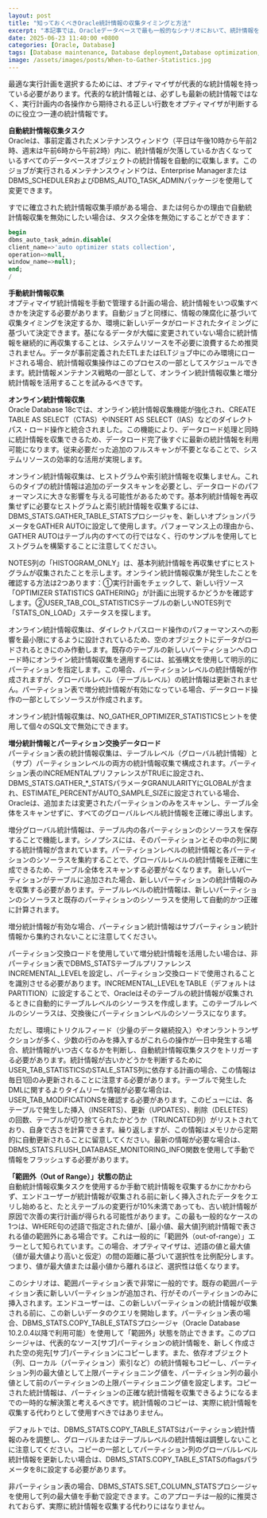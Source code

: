 ```yaml
---
layout: post
title: "知っておくべきOracle統計情報の収集タイミングと方法"
excerpt: "本記事では、Oracleデータベースで最も一般的なシナリオにおいて、統計情報をいつ、どのように収集すべきかについて詳細に紹介します。"
date: 2025-06-23 11:40:00 +0800
categories: [Oracle, Database]
tags: [Database maintenance, Database deployment,Database optimization, oracle]
image: /assets/images/posts/When-to-Gather-Statistics.jpg
---
```


最適な実行計画を選択するためには、オプティマイザが代表的な統計情報を持っている必要があります。代表的な統計情報とは、必ずしも最新の統計情報ではなく、実行計画内の各操作から期待される正しい行数をオプティマイザが判断するのに役立つ一連の統計情報です。  

**自動統計情報収集タスク**  
Oracleは、事前定義されたメンテナンスウィンドウ（平日は午後10時から午前2時、週末は午前6時から午前2時）内に、統計情報が欠落しているか古くなっているすべてのデータベースオブジェクトの統計情報を自動的に収集します。このジョブが実行されるメンテナンスウィンドウは、Enterprise ManagerまたはDBMS_SCHEDULERおよびDBMS_AUTO_TASK_ADMINパッケージを使用して変更できます。  

すでに確立された統計情報収集手順がある場合、または何らかの理由で自動統計情報収集を無効にしたい場合は、タスク全体を無効にすることができます：
```sql
begin
dbms_auto_task_admin.disable(
client_name=>'auto optimizer stats collection',
operation=>null,
window_name=>null);
end;
/
```

**手動統計情報収集**  
オプティマイザ統計情報を手動で管理する計画の場合、統計情報をいつ収集すべきかを決定する必要があります。自動ジョブと同様に、情報の陳腐化に基づいて収集タイミングを決定するか、環境に新しいデータがロードされたタイミングに基づいて決定できます。基になるデータが大幅に変更されていない場合に統計情報を継続的に再収集することは、システムリソースを不必要に浪費するため推奨されません。データが事前定義されたETLまたはELTジョブ中にのみ環境にロードされる場合、統計情報収集操作はこのプロセスの一部としてスケジュールできます。統計情報メンテナンス戦略の一部として、オンライン統計情報収集と増分統計情報を活用することを試みるべきです。  

**オンライン統計情報収集**  
Oracle Database 18cでは、オンライン統計情報収集機能が強化され、CREATE TABLE AS SELECT（CTAS）やINSERT AS SELECT（IAS）などのダイレクトパス・ロード操作と統合されました。この機能により、データロード処理と同時に統計情報を収集できるため、データロード完了後すぐに最新の統計情報を利用可能になります。従来必要だった追加のフルスキャンが不要となることで、システムリソースの効率的な活用が実現します。

オンライン統計情報収集は、ヒストグラムや索引統計情報を収集しません。これらのタイプの統計情報は追加のデータスキャンを必要とし、データロードのパフォーマンスに大きな影響を与える可能性があるためです。基本列統計情報を再収集せずに必要なヒストグラムと索引統計情報を収集するには、DBMS_STATS.GATHER_TABLE_STATSプロシージャを、新しいオプションパラメータをGATHER AUTOに設定して使用します。パフォーマンス上の理由から、GATHER AUTOはテーブル内のすべての行ではなく、行のサンプルを使用してヒストグラムを構築することに注意してください。  

NOTES列の「HISTOGRAM_ONLY」は、基本列統計情報を再収集せずにヒストグラムが収集されたことを示します。オンライン統計情報収集が発生したことを確認する方法は2つあります：①実行計画をチェックして、新しい行ソース「OPTIMIZER STATISTICS GATHERING」が計画に出現するかどうかを確認すします。②USER_TAB_COL_STATISTICSテーブルの新しいNOTES列で「STATS_ON_LOAD」ステータスを探します。  

オンライン統計情報収集は、ダイレクトパスロード操作のパフォーマンスへの影響を最小限にするように設計されているため、空のオブジェクトにデータがロードされるときにのみ作動します。既存のテーブルの新しいパーティションへのロード時にオンライン統計情報収集を適用するには、拡張構文を使用して明示的にパーティションを指定します。この場合、パーティションレベルの統計情報が作成されますが、グローバルレベル（テーブルレベル）の統計情報は更新されません。パーティション表で増分統計情報が有効になっている場合、データロード操作の一部としてシソーラスが作成されます。  

オンライン統計情報収集は、NO_GATHER_OPTIMIZER_STATISTICSヒントを使用して個々のSQL文で無効にできます。  

**増分統計情報とパーティション交換データロード**  
パーティション表の統計情報収集は、テーブルレベル（グローバル統計情報）と（サブ）パーティションレベルの両方の統計情報収集で構成されます。パーティション表のINCREMENTALプリファレンスがTRUEに設定され、DBMS_STATS.GATHER_*_STATSパラメータGRANULARITYにGLOBALが含まれ、ESTIMATE_PERCENTがAUTO_SAMPLE_SIZEに設定されている場合、Oracleは、追加または変更されたパーティションのみをスキャンし、テーブル全体をスキャンせずに、すべてのグローバルレベル統計情報を正確に導出します。

増分グローバル統計情報は、テーブル内の各パーティションのシソーラスを保存することで機能します。シノプシスには、そのパーティションとその中の列に関する統計情報が含まれています。パーティションレベルの統計情報と各パーティションのシソーラスを集約することで、グローバルレベルの統計情報を正確に生成できるため、テーブル全体をスキャンする必要がなくなります。 新しいパーティションがテーブルに追加された場合、新しいパーティションの統計情報のみを収集する必要があります。テーブルレベルの統計情報は、新しいパーティションのシソーラスと既存のパーティションのシソーラスを使用して自動的かつ正確に計算されます。  

増分統計情報が有効な場合、パーティション統計情報はサブパーティション統計情報から集約されないことに注意してください。  

パーティション交換ロードを使用していて増分統計情報を活用したい場合は、非パーティション表でDBMS_STATSテーブルプリファレンスINCREMENTAL_LEVELを設定し、パーティション交換ロードで使用されることを識別させる必要があります。INCREMENTAL_LEVELをTABLE（デフォルトはPARTITION）に設定することで、Oracleはそのテーブルの統計情報が収集されるときに自動的にテーブルレベルのシソーラスを作成します。このテーブルレベルのシソーラスは、交換後にパーティションレベルのシソーラスになります。  

ただし、環境にトリクルフィード（少量のデータ継続投入）やオンラントランザクションが多く、少数の行のみを挿入するがこれらの操作が一日中発生する場合、統計情報がいつ古くなるかを判断し、自動統計情報収集タスクをトリガーする必要があります。統計情報が古いかどうかを判断するためにUSER_TAB_STATISTICSのSTALE_STATS列に依存する計画の場合、この情報は毎日1回のみ更新されることに注意する必要があります。テーブルで発生したDMLに関するよりタイムリーな情報が必要な場合は、USER_TAB_MODIFICATIONSを確認する必要があります。このビューには、各テーブルで発生した挿入（INSERTS）、更新（UPDATES）、削除（DELETES）の回数、テーブルが切り捨てられたかどうか（TRUNCATED列）がリストされており、自身で古さを計算できます。繰り返しますが、この情報はメモリから定期的に自動更新されることに留意してください。最新の情報が必要な場合は、DBMS_STATS.FLUSH_DATABASE_MONITORING_INFO関数を使用して手動で情報をフラッシュする必要があります。  

**「範囲外（Out of Range）」状態の防止**  
自動統計情報収集タスクを使用するか手動で統計情報を収集するかにかかわらず、エンドユーザーが統計情報が収集される前に新しく挿入されたデータをクエリし始めると、たとえテーブルの変更行が10%未満であっても、古い統計情報が原因で次善の実行計画が得られる可能性があります。この最も一般的なケースの1つは、WHERE句の述語で指定された値が、[最小値、最大値]列統計情報で表される値の範囲外にある場合です。これは一般的に「範囲外（out-of-range）」エラーとして知られています。この場合、オプティマイザは、述語の値と最大値（値が最大値より高いと仮定）の間の距離に基づいて選択性を比例配分します。つまり、値が最大値または最小値から離れるほど、選択性は低くなります。  

このシナリオは、範囲パーティション表で非常に一般的です。既存の範囲パーティション表に新しいパーティションが追加され、行がそのパーティションのみに挿入されます。エンドユーザーは、この新しいパーティションの統計情報が収集される前に、この新しいデータのクエリを開始します。パーティション表の場合、DBMS_STATS.COPY_TABLE_STATSプロシージャ（Oracle Database 10.2.0.4以降で利用可能）を使用して「範囲外」状態を防止できます。このプロシージャは、代表的なソース[サブ]パーティションの統計情報を、新しく作成された空の宛先[サブ]パーティションにコピーします。また、依存オブジェクト（列、ローカル（パーティション）索引など）の統計情報もコピーし、パーティション列の最大値として上限パーティショニング値を、パーティション列の最小値として前のパーティションの上限パーティショニング値を設定します。コピーされた統計情報は、パーティションの正確な統計情報を収集できるようになるまでの一時的な解決策と考えるべきです。統計情報のコピーは、実際に統計情報を収集する代わりとして使用すべきではありません。  

デフォルトでは、DBMS_STATS.COPY_TABLE_STATSはパーティション統計情報のみを調整し、グローバルまたはテーブルレベルの統計情報は調整しないことに注意してください。コピーの一部としてパーティション列のグローバルレベル統計情報を更新したい場合は、DBMS_STATS.COPY_TABLE_STATSのflagsパラメータを8に設定する必要があります。  

非パーティション表の場合、DBMS_STATS.SET_COLUMN_STATSプロシージャを使用して列の最大値を手動で設定できます。このアプローチは一般的に推奨されておらず、実際に統計情報を収集する代わりにはなりません。  
